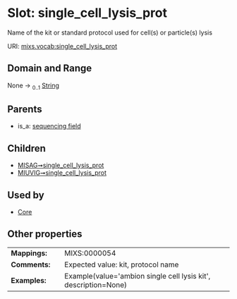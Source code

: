 
# Slot: single_cell_lysis_prot


Name of the kit or standard protocol used for cell(s) or particle(s) lysis

URI: [mixs.vocab:single_cell_lysis_prot](https://w3id.org/mixs/vocab/single_cell_lysis_prot)


## Domain and Range

None &#8594;  <sub>0..1</sub> [String](types/String.md)

## Parents

 *  is_a: [sequencing field](sequencing_field.md)

## Children

 *  [MISAG➞single_cell_lysis_prot](MISAG_single_cell_lysis_prot.md)
 *  [MIUVIG➞single_cell_lysis_prot](MIUVIG_single_cell_lysis_prot.md)

## Used by

 * [Core](Core.md)

## Other properties

|  |  |  |
| --- | --- | --- |
| **Mappings:** | | MIXS:0000054 |
| **Comments:** | | Expected value: kit, protocol name |
| **Examples:** | | Example(value='ambion single cell lysis kit', description=None) |

